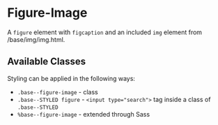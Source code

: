 # Figure-Image

A `figure` element with `figcaption` and an included `img` element from /base/img/img.html.

## Available Classes

Styling can be applied in the following ways:

* `.base--figure-image` - class
* `.base--STYLED figure` - `<input type="search">` tag inside a class of `.base--STYLED`
* `%base--figure-image` - extended through Sass